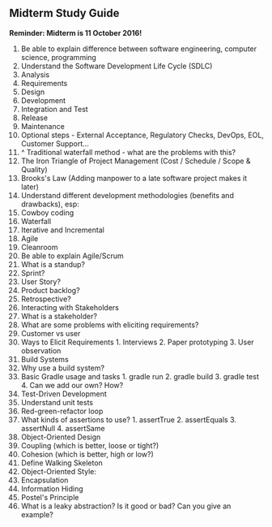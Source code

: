 ## Midterm Study Guide

__Reminder: Midterm is 11 October 2016!__

1. Be able to explain difference between software engineering, computer science, programming
2. Understand the Software Development Life Cycle (SDLC)
  1. Analysis
  2. Requirements
  3. Design
  4. Development
  5. Integration and Test
  6. Release
  7. Maintenance
  8. Optional steps - External Acceptance, Regulatory Checks, DevOps, EOL, Customer Support...
3. ^ Traditional waterfall method - what are the problems with this?
4. The Iron Triangle of Project Management (Cost / Schedule / Scope & Quality)
5. Brooks's Law (Adding manpower to a late software project makes it later) 
6. Understand different development methodologies (benefits and drawbacks), esp:
  1. Cowboy coding
  2. Waterfall
  3. Iterative and Incremental
  4. Agile
  5. Cleanroom
7. Be able to explain Agile/Scrum
  1. What is a standup? 
  2. Sprint?
  3. User Story?
  4. Product backlog?
  5. Retrospective?
8. Interacting with Stakeholders
  1. What is a stakeholder?
  2. What are some problems with eliciting requirements?
  2. Customer vs user
  3. Ways to Elicit Requirements
    1. Interviews
    2. Paper prototyping
    3. User observation
9. Build Systems
  1. Why use a build system?
  2. Basic Gradle usage and tasks
    1. gradle run
    2. gradle build
    3. gradle test
    4. Can we add our own?  How?
10. Test-Driven Development
  1. Understand unit tests
  2. Red-green-refactor loop
  3. What kinds of assertions to use?
    1. assertTrue
    2. assertEquals
    3. assertNull
    4. assertSame
11. Object-Oriented Design
  1. Coupling (which is better, loose or tight?)
  2. Cohesion (which is better, high or low?)
12. Define Walking Skeleton
13. Object-Oriented Style:
  1. Encapsulation
  2. Information Hiding
  3. Postel's Principle
14. What is a leaky abstraction?  Is it good or bad? Can you give an example?
